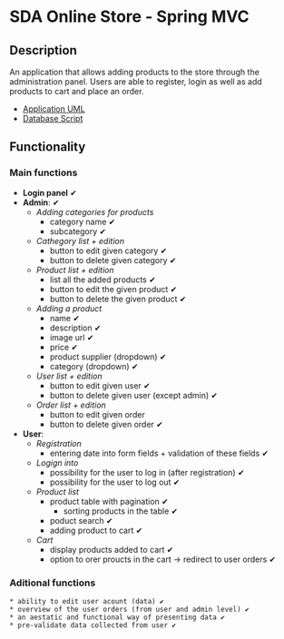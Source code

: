 # SDA Online Store - Spring MVC

## Description
An application that allows adding products to the store through the administration panel. Users are able to register, login as well as add products to cart and place an order.

* [Application UML](https://github.com/Flaviu989/online-store-spring-mvc/blob/master/JDL-Studio%20UML.png)
* [Database Script](https://github.com/Flaviu989/online-store-spring-mvc/blob/master/sda_online_store_schema.sql)

## Functionality
### Main functions
* **Login panel** ✔
* **Admin**: ✔
	* *Adding categories for products*
		* category name ✔
		* subcategory ✔
	* *Cathegory list + edition*
		* button to edit given category ✔
		* button to delete given category ✔
	* *Product list + edition*
		* list all the added products ✔
		* button to edit the given product ✔
		* button to delete the given product ✔
	* *Adding a product*
		* name ✔
		* description  ✔
		* image url ✔
		* price ✔
		* product supplier (dropdown) ✔
		* category (dropdown) ✔
	* *User list + edition*
	    * button to edit given user ✔
	    * button to delete given user (except admin) ✔
	* *Order list + edition*
	    * button to edit given order
	    * button to delete given order ✔
* **User**:
	* *Registration*
		* entering date into form fields + validation of these fields ✔
	* *Logign into*
		* possibility for the user to log in (after registration) ✔
		* possibility for the user to log out ✔
	* *Product list*
		* product table with pagination  ✔
		    * sorting products in the table ✔
		* poduct search ✔
		* adding product to cart ✔
	* *Cart*
	    * display products added to cart ✔
	    * option to orer proucts in the cart -> redirect to user orders ✔

### Aditional functions
    * ability to edit user acount (data) ✔
    * overview of the user orders (from user and admin level) ✔
    * an aestatic and functional way of presenting data ✔
    * pre-validate data collected from user ✔
